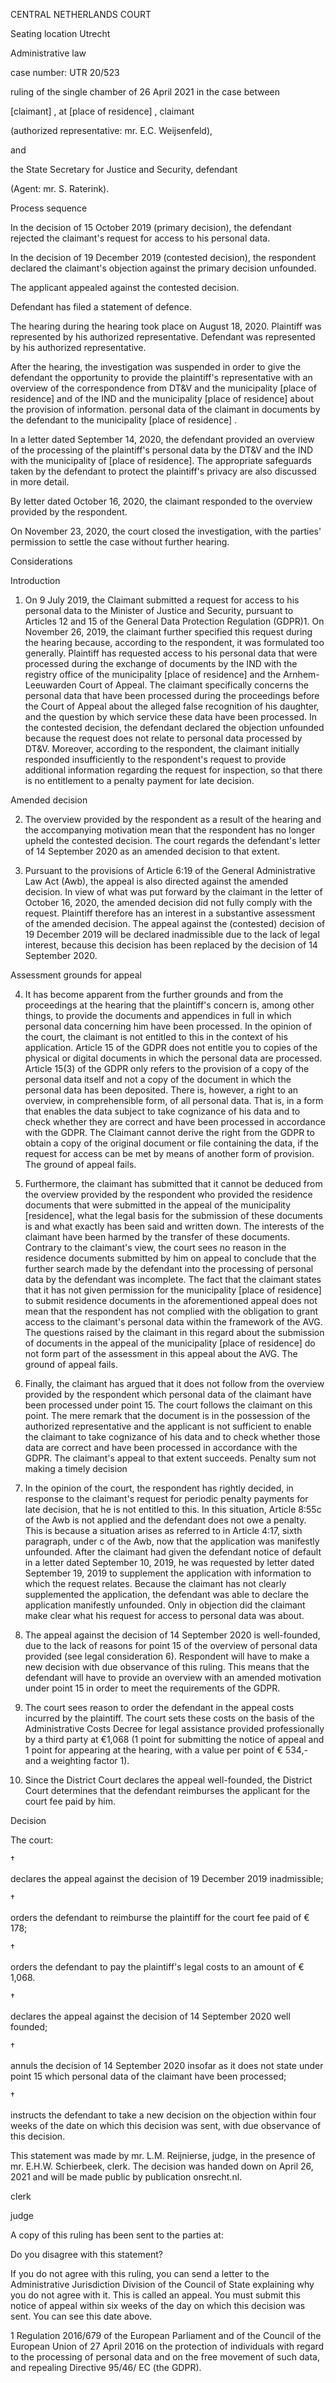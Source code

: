 CENTRAL NETHERLANDS COURT

Seating location Utrecht

Administrative law

case number: UTR 20/523

ruling of the single chamber of 26 April 2021 in the case between

\[claimant\] , at \[place of residence\] , claimant

(authorized representative: mr. E.C. Weijsenfeld),

and

the State Secretary for Justice and Security, defendant

(Agent: mr. S. Raterink).

Process sequence

In the decision of 15 October 2019 (primary decision), the defendant rejected the claimant's request for access to his personal data.

In the decision of 19 December 2019 (contested decision), the respondent declared the claimant's objection against the primary decision unfounded.

The applicant appealed against the contested decision.

Defendant has filed a statement of defence.

The hearing during the hearing took place on August 18, 2020. Plaintiff was represented by his authorized representative. Defendant was represented by his authorized representative.

After the hearing, the investigation was suspended in order to give the defendant the opportunity to provide the plaintiff's representative with an overview of the correspondence from DT&V and the municipality \[place of residence\] and of the IND and the municipality \[place of residence\] about the provision of information. personal data of the claimant in documents by the defendant to the municipality \[place of residence\] .

In a letter dated September 14, 2020, the defendant provided an overview of the processing of the plaintiff's personal data by the DT&V and the IND with the municipality of \[place of residence\]. The appropriate safeguards taken by the defendant to protect the plaintiff's privacy are also discussed in more detail.

By letter dated October 16, 2020, the claimant responded to the overview provided by the respondent.

On November 23, 2020, the court closed the investigation, with the parties' permission to settle the case without further hearing.

Considerations

Introduction

1. On 9 July 2019, the Claimant submitted a request for access to his personal data to the Minister of Justice and Security, pursuant to Articles 12 and 15 of the General Data Protection Regulation (GDPR)1. On November 26, 2019, the claimant further specified this request during the hearing because, according to the respondent, it was formulated too generally. Plaintiff has requested access to his personal data that were processed during the exchange of documents by the IND with the registry office of the municipality \[place of residence\] and the Arnhem-Leeuwarden Court of Appeal. The claimant specifically concerns the personal data that have been processed during the proceedings before the Court of Appeal about the alleged false recognition of his daughter, and the question by which service these data have been processed. In the contested decision, the defendant declared the objection unfounded because the request does not relate to personal data processed by DT&V. Moreover, according to the respondent, the claimant initially responded insufficiently to the respondent's request to provide additional information regarding the request for inspection, so that there is no entitlement to a penalty payment for late decision.

Amended decision

2. The overview provided by the respondent as a result of the hearing and the accompanying motivation mean that the respondent has no longer upheld the contested decision. The court regards the defendant's letter of 14 September 2020 as an amended decision to that extent.

3. Pursuant to the provisions of Article 6:19 of the General Administrative Law Act (Awb), the appeal is also directed against the amended decision. In view of what was put forward by the claimant in the letter of October 16, 2020, the amended decision did not fully comply with the request. Plaintiff therefore has an interest in a substantive assessment of the amended decision. The appeal against the (contested) decision of 19 December 2019 will be declared inadmissible due to the lack of legal interest, because this decision has been replaced by the decision of 14 September 2020.

Assessment grounds for appeal

4. It has become apparent from the further grounds and from the proceedings at the hearing that the plaintiff's concern is, among other things, to provide the documents and appendices in full in which personal data concerning him have been processed. In the opinion of the court, the claimant is not entitled to this in the context of his application. Article 15 of the GDPR does not entitle you to copies of the physical or digital documents in which the personal data are processed. Article 15(3) of the GDPR only refers to the provision of a copy of the personal data itself and not a copy of the document in which the personal data has been deposited. There is, however, a right to an overview, in comprehensible form, of all personal data. That is, in a form that enables the data subject to take cognizance of his data and to check whether they are correct and have been processed in accordance with the GDPR. The Claimant cannot derive the right from the GDPR to obtain a copy of the original document or file containing the data, if the request for access can be met by means of another form of provision. The ground of appeal fails.

5. Furthermore, the claimant has submitted that it cannot be deduced from the overview provided by the respondent who provided the residence documents that were submitted in the appeal of the municipality \[residence\], what the legal basis for the submission of these documents is and what exactly has been said and written down. The interests of the claimant have been harmed by the transfer of these documents. Contrary to the claimant's view, the court sees no reason in the residence documents submitted by him on appeal to conclude that the further search made by the defendant into the processing of personal data by the defendant was incomplete. The fact that the claimant states that it has not given permission for the municipality \[place of residence\] to submit residence documents in the aforementioned appeal does not mean that the respondent has not complied with the obligation to grant access to the claimant's personal data within the framework of the AVG. The questions raised by the claimant in this regard about the submission of documents in the appeal of the municipality \[place of residence\] do not form part of the assessment in this appeal about the AVG. The ground of appeal fails.

6. Finally, the claimant has argued that it does not follow from the overview provided by the respondent which personal data of the claimant have been processed under point 15. The court follows the claimant on this point. The mere remark that the document is in the possession of the authorized representative and the applicant is not sufficient to enable the claimant to take cognizance of his data and to check whether those data are correct and have been processed in accordance with the GDPR. The claimant's appeal to that extent succeeds.
Penalty sum not making a timely decision

7. In the opinion of the court, the respondent has rightly decided, in response to the claimant's request for periodic penalty payments for late decision, that he is not entitled to this. In this situation, Article 8:55c of the Awb is not applied and the defendant does not owe a penalty. This is because a situation arises as referred to in Article 4:17, sixth paragraph, under c of the Awb, now that the application was manifestly unfounded. After the claimant had given the defendant notice of default in a letter dated September 10, 2019, he was requested by letter dated September 19, 2019 to supplement the application with information to which the request relates. Because the claimant has not clearly supplemented the application, the defendant was able to declare the application manifestly unfounded. Only in objection did the claimant make clear what his request for access to personal data was about.

8. The appeal against the decision of 14 September 2020 is well-founded, due to the lack of reasons for point 15 of the overview of personal data provided (see legal consideration 6). Respondent will have to make a new decision with due observance of this ruling. This means that the defendant will have to provide an overview with an amended motivation under point 15 in order to meet the requirements of the GDPR.

9. The court sees reason to order the defendant in the appeal costs incurred by the plaintiff. The court sets these costs on the basis of the Administrative Costs Decree for legal assistance provided professionally by a third party at €1,068 (1 point for submitting the notice of appeal and 1 point for appearing at the hearing, with a value per point of € 534,- and a weighting factor 1).

10. Since the District Court declares the appeal well-founded, the District Court determines that the defendant reimburses the applicant for the court fee paid by him.

Decision

The court:

†

declares the appeal against the decision of 19 December 2019 inadmissible;

†

orders the defendant to reimburse the plaintiff for the court fee paid of € 178;

†

orders the defendant to pay the plaintiff's legal costs to an amount of € 1,068.

†

declares the appeal against the decision of 14 September 2020 well founded;

†

annuls the decision of 14 September 2020 insofar as it does not state under point 15 which personal data of the claimant have been processed;

†

instructs the defendant to take a new decision on the objection within four weeks of the date on which this decision was sent, with due observance of this decision.

This statement was made by mr. L.M. Reijnierse, judge, in the presence of mr. E.H.W. Schierbeek, clerk. The decision was handed down on April 26, 2021 and will be made public by publication onsrecht.nl.

clerk

judge

A copy of this ruling has been sent to the parties at:

Do you disagree with this statement?

If you do not agree with this ruling, you can send a letter to the Administrative Jurisdiction Division of the Council of State explaining why you do not agree with it. This is called an appeal. You must submit this notice of appeal within six weeks of the day on which this decision was sent. You can see this date above.

1 Regulation 2016/679 of the European Parliament and of the Council of the European Union of 27 April 2016 on the protection of individuals with regard to the processing of personal data and on the free movement of such data, and repealing Directive 95/46/ EC (the GDPR).
